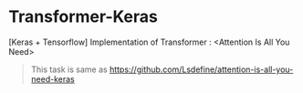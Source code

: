 # Transformer-Keras
[Keras + Tensorflow] Implementation of Transformer : &lt;Attention Is All You Need>

> This task is same as https://github.com/Lsdefine/attention-is-all-you-need-keras
